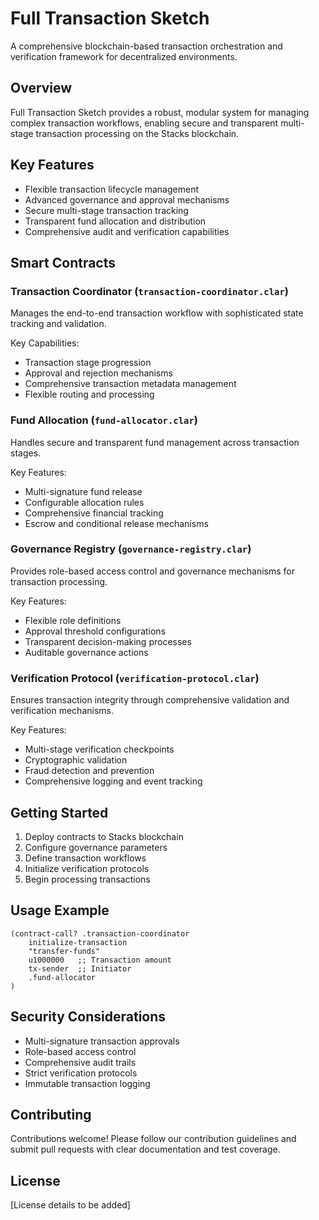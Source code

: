# Full Transaction Sketch

A comprehensive blockchain-based transaction orchestration and verification framework for decentralized environments.

## Overview

Full Transaction Sketch provides a robust, modular system for managing complex transaction workflows, enabling secure and transparent multi-stage transaction processing on the Stacks blockchain.

## Key Features

- Flexible transaction lifecycle management
- Advanced governance and approval mechanisms
- Secure multi-stage transaction tracking
- Transparent fund allocation and distribution
- Comprehensive audit and verification capabilities

## Smart Contracts

### Transaction Coordinator (`transaction-coordinator.clar`)

Manages the end-to-end transaction workflow with sophisticated state tracking and validation.

Key Capabilities:
- Transaction stage progression
- Approval and rejection mechanisms
- Comprehensive transaction metadata management
- Flexible routing and processing

### Fund Allocation (`fund-allocator.clar`)

Handles secure and transparent fund management across transaction stages.

Key Features:
- Multi-signature fund release
- Configurable allocation rules
- Comprehensive financial tracking
- Escrow and conditional release mechanisms

### Governance Registry (`governance-registry.clar`)

Provides role-based access control and governance mechanisms for transaction processing.

Key Features:
- Flexible role definitions
- Approval threshold configurations
- Transparent decision-making processes
- Auditable governance actions

### Verification Protocol (`verification-protocol.clar`)

Ensures transaction integrity through comprehensive validation and verification mechanisms.

Key Features:
- Multi-stage verification checkpoints
- Cryptographic validation
- Fraud detection and prevention
- Comprehensive logging and event tracking

## Getting Started

1. Deploy contracts to Stacks blockchain
2. Configure governance parameters
3. Define transaction workflows
4. Initialize verification protocols
5. Begin processing transactions

## Usage Example

```clarity
(contract-call? .transaction-coordinator 
    initialize-transaction
    "transfer-funds"
    u1000000   ;; Transaction amount
    tx-sender  ;; Initiator
    .fund-allocator
)
```

## Security Considerations

- Multi-signature transaction approvals
- Role-based access control
- Comprehensive audit trails
- Strict verification protocols
- Immutable transaction logging

## Contributing

Contributions welcome! Please follow our contribution guidelines and submit pull requests with clear documentation and test coverage.

## License

[License details to be added]